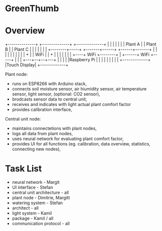 # GreenThumb

# Overview

+--------------+         +--------------+        +--------------+
|              |         |              |        |              |
|   Plant A    |         |   Plant B    |        |   Plant C    |
|              |         |              |        |              |
+--------+-----+         +-------+------+        +------+-------+
         |                       |                      |
         |                       |                      |
         |                       |                      |
         |                       +                      |
         |                     WiFi                     |
         |                       +                      |
         |                       |                      |
         |                       |                      |
         +----+ WiFi +--------+  |  +------+ WiFi +-----+
                              |  |  |
                          +---+--+--+---+
                          |             |
                          |             |
                          |Raspberry Pi |
                          |             |
                          |             |
                          |             |
                          |             |
                          +-------------+
                          |Touch Display|
                          +-------------+

Plant node:

- runs on ESP8266 with Arduino stack,
- connects soil moisture sensor, air hiumidity sensor, air temperature sensor, light sensor, (optional: CO2 sensor),
- brodcasts sensor data to central unit,
- receives and indicates with light actual plant comfort factor
- provides calibration interface,

Central unit node:

- maintains connectetions with plant nodes,
- logs all data from plant nodes,
- uses neural network for evaluating plant comfort factor,
- provides UI for all functions (eg. calibration, data overview, statistics, connecting new nodes),


# Task List

- neural network             - Margit
- UI interface	              - Stefan
- central unit architecture  - all
- plant node      		         - Dimitrie, Margitt
- watering system			         - Stefan
- architect					             - all
- light system				           - Kamil
- package				    	           - Kamil / all
- communication protocol     - all
